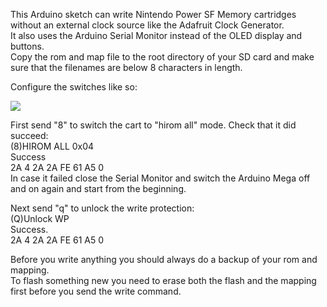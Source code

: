 This Arduino sketch can write Nintendo Power SF Memory cartridges without an external clock source like the Adafruit Clock Generator.   
It also uses the Arduino Serial Monitor instead of the OLED display and buttons.      
Copy the rom and map file to the root directory of your SD card and make sure that the filenames are below 8 characters in length.   

Configure the switches like so:   

![](https://dl.dropboxusercontent.com/s/5np6jvcv7x6ilvl/flash_jumper.jpg?dl=1)    

First send "8" to switch the cart to "hirom all" mode. Check that it did succeed:   
(8)HIROM ALL 0x04    
Success    
2A 4 2A 2A FE 61 A5 0    
In case it failed close the Serial Monitor and switch the Arduino Mega off and on again and start from the beginning.      

Next send "q" to unlock the write protection:   
(Q)Unlock WP   
Success.  
2A 4 2A 2A FE 61 A5 0    

Before you write anything you should always do a backup of your rom and mapping.    
To flash something new you need to erase both the flash and the mapping first before you send the write command.   
